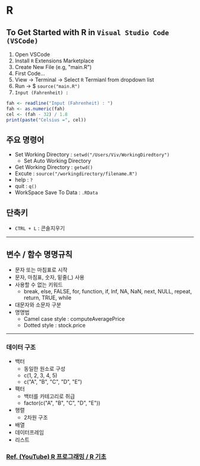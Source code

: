 # R

## To Get Started with R in `Visual Studio Code (VSCode)`

1. Open VSCode
2. Install `R` Extensions Marketplace
3. Create New File (e.g, "main.R")
4. First Code...
5. View -\> Terminal -\> Select `R` Termianl from dropdown list
6. Run -\> \$ `source("main.R")`
7. `Input (Fahrenheit) :`

``` r
fah <- readline("Input (Fahrenheit) : ")
fah <- as.numeric(fah)
cel <- (fah - 32) / 1.8
print(paste("Celsius =", cel))
```

## 주요 명령어

- Set Working Directory : `setwd("/Users/Viv/WorkingDiredtory")`
    - Set Auto Working Directory
- Get Working Directory : `getwd()`
- Excute : `source("/workingdirectory/filename.R")`
- help : `?`
- quit : `q()`
- WorkSpace Save To Data : `.RData`

## 단축키

- `CTRL + L` : 콘솔지우기

------------------------------------------------------------------------

## 변수 / 함수 명명규칙

- 문자 또는 마침표로 시작
- 문자, 마침표, 숫자, 밑줄(\_) 사용
- 사용할 수 없는 키워드
    - break, else, FALSE, for, function, if, lnf, NA, NaN, next, NULL, repeat, return, TRUE, while
- 대문자와 소문자 구분
- 명명법
    - Camel case style : computeAveragePrice
    - Dotted style : stock.price

------------------------------------------------------------------------

### 데이터 구조

- 백터
    - 동일한 원소로 구성
    - c(1, 2, 3, 4, 5)
    - c("A", "B", "C", "D", "E")
- 팩터
    - 백터를 카테고리로 취급
    - factor(c("A", "B", "C", "D", "E"))
- 행렬
    - 2차원 구조
- 배열
- 데이터프레임
- 리스트

### [Ref. (YouTube) R 프로그래밍 / R 기초](https://youtube.com/playlist?list=PLY0OaF78qqGA42e0rXqBWCcF_C9Ib-T1x)
